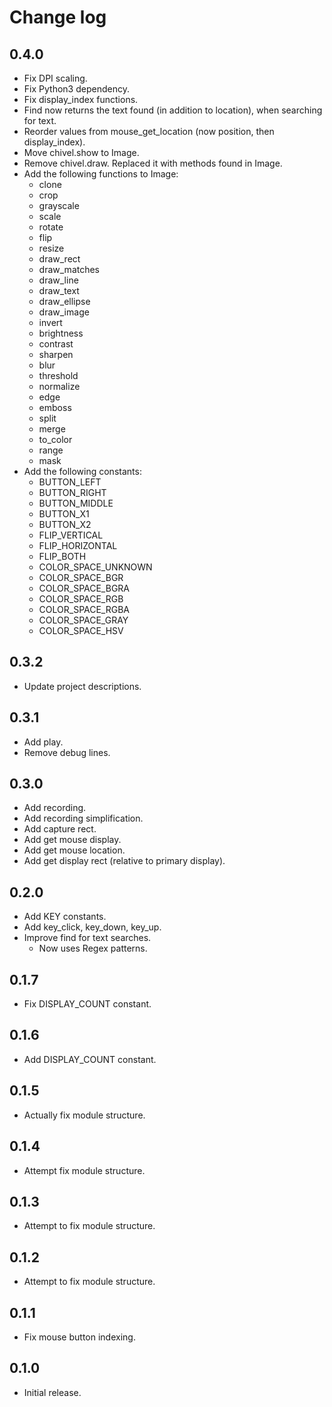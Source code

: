# Change log

## 0.4.0
- Fix DPI scaling.
- Fix Python3 dependency.
- Fix display_index functions.
- Find now returns the text found (in addition to location), when searching for text.
- Reorder values from mouse_get_location (now position, then display_index).
- Move chivel.show to Image.
- Remove chivel.draw. Replaced it with methods found in Image.
- Add the following functions to Image:
    - clone
    - crop
    - grayscale
    - scale
    - rotate
    - flip
    - resize
    - draw_rect
    - draw_matches
    - draw_line
    - draw_text
    - draw_ellipse
    - draw_image
    - invert
    - brightness
    - contrast
    - sharpen
    - blur
    - threshold
    - normalize
    - edge
    - emboss
    - split
    - merge
    - to_color
    - range
    - mask
- Add the following constants:
    - BUTTON_LEFT
    - BUTTON_RIGHT
    - BUTTON_MIDDLE
    - BUTTON_X1
    - BUTTON_X2
    - FLIP_VERTICAL
    - FLIP_HORIZONTAL
    - FLIP_BOTH
    - COLOR_SPACE_UNKNOWN
    - COLOR_SPACE_BGR
    - COLOR_SPACE_BGRA
    - COLOR_SPACE_RGB
    - COLOR_SPACE_RGBA
    - COLOR_SPACE_GRAY
    - COLOR_SPACE_HSV

## 0.3.2
- Update project descriptions.

## 0.3.1
- Add play.
- Remove debug lines.

## 0.3.0
- Add recording.
- Add recording simplification.
- Add capture rect.
- Add get mouse display.
- Add get mouse location.
- Add get display rect (relative to primary display).

## 0.2.0
- Add KEY constants.
- Add key_click, key_down, key_up.
- Improve find for text searches.
    - Now uses Regex patterns.

## 0.1.7
- Fix DISPLAY_COUNT constant.

## 0.1.6
- Add DISPLAY_COUNT constant.

## 0.1.5
- Actually fix module structure.

## 0.1.4
- Attempt fix module structure.

## 0.1.3
- Attempt to fix module structure.

## 0.1.2
- Attempt to fix module structure.

## 0.1.1
- Fix mouse button indexing.

## 0.1.0
- Initial release.